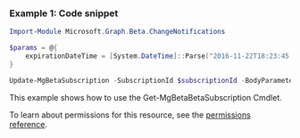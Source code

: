 ### Example 1: Code snippet

```powershellImport-Module Microsoft.Graph.Beta.ChangeNotifications

$params = @{
	expirationDateTime = [System.DateTime]::Parse("2016-11-22T18:23:45.9356913Z")
}

Update-MgBetaSubscription -SubscriptionId $subscriptionId -BodyParameter $params
```
This example shows how to use the Get-MgBetaBetaSubscription Cmdlet.
To learn about permissions for this resource, see the [permissions reference](/graph/permissions-reference).

